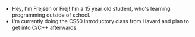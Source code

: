 - Hey, I'm Frejsen or Frej! I'm a 15 year old student, who's learning programming outside of school.
- I'm currently doing the CS50 introductory class from Havard and plan to get into C/C++ afterwards.

<!---
frejsen/frejsen is a ✨ special ✨ repository because its `README.md` (this file) appears on your GitHub profile.
You can click the Preview link to take a look at your changes.
--->
